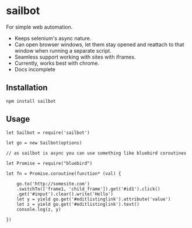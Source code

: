 # sailbot

For simple web automation.

- Keeps selenium's async nature.
- Can open browser windows, let them stay opened and reattach to that window when running a separate script.
- Seamless support working with sites with iframes.
- Currently, works best with chrome.
- Docs incomplete

## Installation

    npm install sailbot

## Usage

    let Sailbot = require('sailbot')

    let go = new Sailbot(options)

    // as sailbot is async you can use something like bluebird coroutines

    let Promise = require("bluebird")

    let fn = Promise.coroutine(function* (val) {

        go.to('http://somesite.com')
        .switchTo(['frame1, 'child_frame']).get('#id1').click()
        .get('#input').clear().write('Hello')
        let y = yield go.get('#editlistinglink').attribute('value')
        let z = yield go.get('#editlistinglink').text()
        console.log(z, y)

    })




